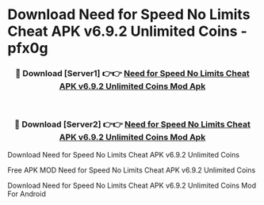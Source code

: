 # Download Need for Speed No Limits Cheat APK v6.9.2 Unlimited Coins - pfx0g



<div align="center">
<h3>🔴 Download [Server1] 👉👉 <a href="https://momento.my/?title=Need_for_Speed_No_Limits_Cheat_APK_v6.9.2_Unlimited_Coins">Need for Speed No Limits Cheat APK v6.9.2 Unlimited Coins Mod Apk</a></h3><br>

<h3>🔴 Download [Server2] 👉👉 <a href="https://momento.my/?title=Need_for_Speed_No_Limits_Cheat_APK_v6.9.2_Unlimited_Coins">Need for Speed No Limits Cheat APK v6.9.2 Unlimited Coins Mod Apk</a></h3>
</div>



Download Need for Speed No Limits Cheat APK v6.9.2 Unlimited Coins 

Free APK MOD Need for Speed No Limits Cheat APK v6.9.2 Unlimited Coins 

Download Need for Speed No Limits Cheat APK v6.9.2 Unlimited Coins Mod For Android
